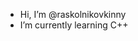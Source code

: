 - Hi, I’m @raskolnikovkinny
- I’m currently learning C++ 


<!---
raskolnikovkinny/raskolnikovkinny is a ✨ special ✨ repository because its `README.md` (this file) appears on your GitHub profile.
You can click the Preview link to take a look at your changes.
--->
